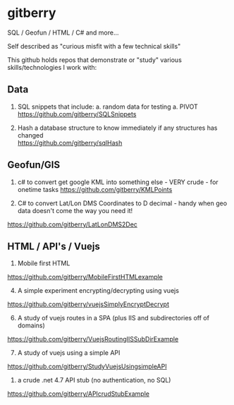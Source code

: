 # gitberry 

SQL / Geofun / HTML / C# and more...

Self described as "curious misfit with a few technical skills"

This github holds repos that demonstrate or "study" various skills/technologies I work with:

## Data ##

1. SQL snippets that include:
  a. random data for testing
  a. PIVOT\
https://github.com/gitberry/SQLSnippets 

1. Hash a database structure to know immediately if any structures has changed<br/>
https://github.com/gitberry/sqlHash

## Geofun/GIS ##

1. c# to convert get google KML into something else - VERY crude - for onetime tasks
https://github.com/gitberry/KMLPoints

3. C# to convert Lat/Lon DMS Coordinates to D decimal - handy when geo data doesn't come the way you need it!

https://github.com/gitberry/LatLonDMS2Dec

## HTML / API's / Vuejs ##

1. Mobile first HTML

https://github.com/gitberry/MobileFirstHTMLexample

4. A simple experiment encrypting/decrypting using vuejs

https://github.com/gitberry/vuejsSimplyEncryptDecrypt

6. A study of vuejs routes in a SPA (plus IIS and subdirectories off of domains)

https://github.com/gitberry/VuejsRoutingIISSubDirExample

7. A study of vuejs using a simple API

https://github.com/gitberry/StudyVuejsUsingsimpleAPI

1. a crude .net 4.7 API stub (no authentication, no SQL)

https://github.com/gitberry/APIcrudStubExample
